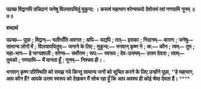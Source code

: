 **पप्रच्छ विद्वानपि तन्निदानं** **जनेषु विलयापयितुं मुकुन्द: ।** **कस्त्वं महाभाग वरेण्यरूपो** **देवोत्तमं त्वां गणयामि नूनम् ॥ ७॥** 

**शब्दार्थ** 

**पप्रच्छ—** **पूछा** **; विद्वान्—** **भलीभाँति अवगत** **; अपि—** **यद्यपि** **; तत्—** **इसका** **; निदानम्—** **कारण** **; जनेषु—** **सामान्य लोगों में** **;** **विलयापयितुम्—** **जनाने के लिए** **; मुकुन्द:—** **भगवान् कृष्ण ने** **; क:—** **कौन** **; त्वम्—** **तुम** **; महा-भाग—** **हे भाग्यशाली** **; वरेण्य—** **सर्वोत्तम** **; रूप:—** **स्वरूप** **; देव-उत्तमम्—** **उत्तम देवता** **; त्वाम्—** **तुमको** **; गणयामि—** **मैं मानता हूँ** **; नूनम्—** **निश्चय ही।** **.** 

**भगवान् कृष्ण परिस्थिति को समझ गये किन्तु सामान्य जनों को सूचित करने के लिए** **उन्होंने पूछा, ''हे महाभाग, आप कौन हैं? आपके उत्तम स्वरूप को देखकर मैं सोच रहा हूँ कि** **आप अवश्य ही कोई श्रेष्ठ देवता हैं।** **** 